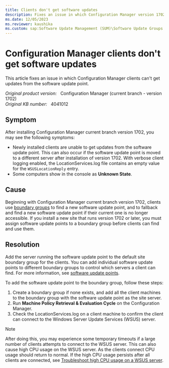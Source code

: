 ```yaml
---
title: Clients don't get software updates
description: Fixes an issue in which Configuration Manager version 1702 clients can't get updates from the software update point.
ms.date: 12/05/2023
ms.reviewer: kaushika
ms.custom: sap:Software Update Management (SUM)\Software Update Groups or Deployments
---
```

# Configuration Manager clients don't get software updates

This article fixes an issue in which Configuration Manager clients can't get updates from the software update point.

_Original product version:_ &nbsp; Configuration Manager (current branch - version 1702)  
_Original KB number:_ &nbsp; 4041012

## Symptom

After installing Configuration Manager current branch version 1702, you may see the following symptoms:

- Newly installed clients are unable to get updates from the software update point. This can also occur if the software update point is moved to a different server after installation of version 1702. With verbose client logging enabled, the LocationServices.log file contains an empty value for the `WSUSLocationReply` entry.
- Some computers show in the console as **Unknown State**.

## Cause

Beginning with Configuration Manager current branch version 1702, clients use [boundary groups](/mem/configmgr/core/servers/deploy/configure/boundary-groups) to find a new software update point, and to fallback and find a new software update point if their current one is no longer accessible. If you install a new site that runs version 1702 or later, you must assign software update points to a boundary group before clients can find and use them.

## Resolution

Add the server running the software update point to the default site boundary group for the clients. You can add individual software update points to different boundary groups to control which servers a client can find. For more information, see [software update points](/mem/configmgr/core/servers/deploy/configure/boundary-groups#software-update-points).

To add the software update point to the boundary group, follow these steps:

1. Create a boundary group if none exists, and add all the client machines to the boundary group with the software update point as the site server.
2. Run **Machine Policy Retrieval & Evaluation Cycle** on the Configuration Manager.
3. Check the LocationServices.log on a client machine to confirm the client can connect to the Windows Server Update Services (WSUS) server.

> [!NOTE]
> After doing this, you may experience some temporary timeouts if a large number of clients attempts to connect to the WSUS server. This can also cause high CPU usage on the WSUS server. As the clients connect CPU usage should return to normal. If the high CPU usage persists after all clients are connected, see [Troubleshoot high CPU usage on a WSUS server](troubleshoot-wsus-server-high-cpu-usage.md).
